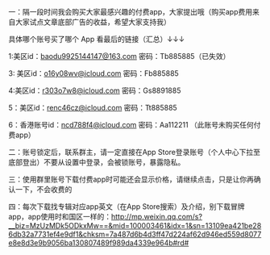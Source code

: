 一：隔一段时间我会购买大家最感兴趣的付费app，大家提出哦（购买app费用来自大家试点文章底部广告的收益，希望大家支持我）

具体哪个账号买了哪个 App 看最后的链接（汇总）↓↓↓

1:美区id：baodu9925144147@163.com
密码：Tb885885（已失效）

3: 美区id：o16y08wv@icloud.com
密码：Fb885885

4:美区id：r303o7w8@icloud.com
密码：Gs8891885

5：美区id：renc46cz@icloud.com
密码：Tt885885

6：香港账号id：ncd788f4@icloud.com
密码：Aa112211
（此账号未购买任何付费app）

二：账号锁定后，联系群主，请一定直接在App Store登录账号（个人中心下拉至底部登出）不要从设置中登录，会被锁账号，暴露隐私。

三：使用群里账号下载付费app时可能还会显示价格，请继续点击，只是让你再确认一下，不会收费的

四：每次下载找专辑对应app英文（在App Store搜索）及介绍，别下载冒牌app，app使用时和国区一样的：http://mp.weixin.qq.com/s?__biz=MzUzMDk5ODkxMw==&mid=100003461&idx=1&sn=13109ea421be286db32a7731ef4e9df1&chksm=7a487d6b4d3ff47d224af62d946ed559d8077e8e8d3e9b9056ba130807489f989da4339e964b#rd# 
